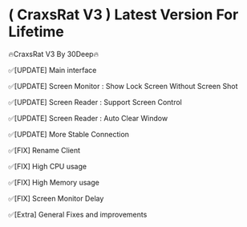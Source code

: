 # ( CraxsRat V3 ) Latest Version For Lifetime
🔥CraxsRat V3 By 30Deep🔥

✅[UPDATE] Main interface

✅[UPDATE] Screen Monitor : Show Lock Screen Without Screen Shot

✅[UPDATE] Screen Reader : Support Screen Control

✅[UPDATE] Screen Reader : Auto Clear Window

✅[UPDATE] More Stable Connection

✅[FIX] Rename Client

✅[FIX] High CPU usage

✅[FIX] High Memory usage

✅[FIX] Screen Monitor Delay

✅[Extra] General Fixes and improvements
